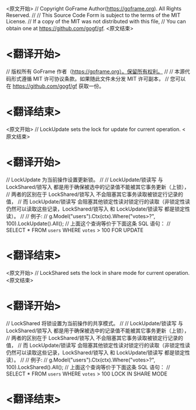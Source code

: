 
<原文开始>
// Copyright GoFrame Author(https://goframe.org). All Rights Reserved.
//
// This Source Code Form is subject to the terms of the MIT License.
// If a copy of the MIT was not distributed with this file,
// You can obtain one at https://github.com/gogf/gf.
<原文结束>

# <翻译开始>
// 版权所有 GoFrame 作者（https://goframe.org）。保留所有权利。
//
// 本源代码形式遵循 MIT 许可协议条款。如果随此文件未分发 MIT 许可副本，
// 您可以在 https://github.com/gogf/gf 获取一份。
# <翻译结束>


<原文开始>
// LockUpdate sets the lock for update for current operation.
<原文结束>

# <翻译开始>
// LockUpdate 为当前操作设置更新锁。
//
// LockUpdate/锁读写 与 LockShared/锁写入 都是用于确保被选中的记录值不能被其它事务更新（上锁），
// 两者的区别在于 LockShared/锁写入 不会阻塞其它事务读取被锁定行记录的值，
// 而 LockUpdate/锁读写 会阻塞其他锁定性读对锁定行的读取（非锁定性读仍然可以读取这些记录，LockShared/锁写入 和 LockUpdate/锁读写 都是锁定性读）。
//
// 例子:
// g.Model("users").Ctx(ctx).Where("votes>?", 100).LockUpdate().All();
// 上面这个查询等价于下面这条 SQL 语句：
// SELECT * FROM `users` WHERE `votes` > 100 FOR UPDATE
# <翻译结束>


<原文开始>
// LockShared sets the lock in share mode for current operation.
<原文结束>

# <翻译开始>
// LockShared 将锁设置为当前操作的共享模式。
//
// LockUpdate/锁读写 与 LockShared/锁写入 都是用于确保被选中的记录值不能被其它事务更新（上锁），
// 两者的区别在于 LockShared/锁写入 不会阻塞其它事务读取被锁定行记录的值，
// 而 LockUpdate/锁读写 会阻塞其他锁定性读对锁定行的读取（非锁定性读仍然可以读取这些记录，LockShared/锁写入 和 LockUpdate/锁读写 都是锁定性读）。
//
// 例子:
// g.Model("users").Ctx(ctx).Where("votes>?", 100).LockShared().All();
// 上面这个查询等价于下面这条 SQL 语句：
// SELECT * FROM `users` WHERE `votes` > 100 LOCK IN SHARE MODE
# <翻译结束>

